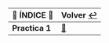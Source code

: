 | :round_pushpin: **ÍNDICE** :round_pushpin: | **Volver** [:leftwards_arrow_with_hook:](..) |
|---------------------------------------------------------|------------------------------------------|
| **Practica 1** | [:pushpin:](practica1) |

### 
